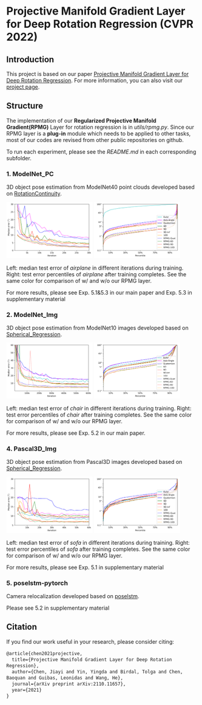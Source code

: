 # Projective Manifold Gradient Layer for Deep Rotation Regression (CVPR 2022)

## Introduction
This project is based on our paper [Projective Manifold Gradient Layer for Deep Rotation Regression](https://arxiv.org/abs/2110.11657). For more information, you can also visit our [project page](https://jychen18.github.io/RPMG/).

## Structure
The implementation of our **Regularized Projective Manifold Gradient(RPMG)** Layer for rotation regression is in *utils/rpmg.py*. 
Since our RPMG layer is a **plug-in** module which needs to be applied to other tasks, most of our codes are revised from other public repositories on github.

To run each experiment, please see the *README.md* in each corresponding subfolder.

### 1. ModelNet_PC
3D object pose estimation from ModelNet40 point clouds developed based on [RotationContinuity](https://github.com/papagina/RotationContinuity).

<span class="center"><img src="imgs/PC_Training_curve_airplane.png" width="45%"> <img src="imgs/PC_Percentile_airplane.png" width="45%"></span>

Left: median test error of *airplane* in different iterations during training. Right: test error percentiles of *airplane* after training completes. See the same color for comparison of w/ and w/o our RPMG layer.

For more results, please see Exp. 5.1&5.3 in our main paper and Exp. 5.3 in supplementary material

### 2. ModelNet_Img 
3D object pose estimation from ModelNet10 images developed based on [Spherical_Regression](https://github.com/leoshine/pherical_Regression).


<span class="center"><img src="imgs/ModelNetimg_training_curve_chair.png" width="45%"> <img src="imgs/ModelNetimg_percentile_chair.png" width="45%"></span>

Left: median test error of *chair* in different iterations during training. Right: test error percentiles of *chair* after training completes. See the same color for comparison of w/ and w/o our RPMG layer.

For more results, please see Exp. 5.2 in our main paper.

### 4. Pascal3D_Img
3D object pose estimation from Pascal3D images developed based on [Spherical_Regression](https://github.com/leoshine/pherical_Regression).

<span class="center"><img src="imgs/pascal_training_curve_sofa.png" width="45%"> <img src="imgs/pascal_percentile_sofa.png" width="45%"></span>

Left: median test error of *sofa* in different iterations during training. Right: test error percentiles of *sofa* after training completes. See the same color for comparison of w/ and w/o our RPMG layer.

For more results, please see Exp. 5.1 in supplementary material

### 5. poselstm-pytorch
Camera relocalization developed based on [poselstm](https://github.com/hazirbas/poselstm-pytorch).

Please see 5.2 in supplementary material

## Citation

If you find our work useful in your research, please consider citing:
```
@article{chen2021projective,
  title={Projective Manifold Gradient Layer for Deep Rotation Regression},
  author={Chen, Jiayi and Yin, Yingda and Birdal, Tolga and Chen, Baoquan and Guibas, Leonidas and Wang, He},
  journal={arXiv preprint arXiv:2110.11657},
  year={2021}
}
```


